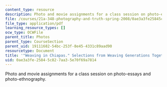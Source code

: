 ```yaml
---
content_type: resource
description: Photo and movie assignments for a class session on photo-essays and photo-ethnography.
file: /courses/21a-348-photography-and-truth-spring-2008/0ae3a3fe25845c827aa35e70f69a7814_MIT21A_348S08_chiapas.pdf
file_type: application/pdf
learning_resource_types: []
ocw_type: OCWFile
parent_title: Photos
parent_type: CourseSection
parent_uid: 19111682-54bc-253f-8e45-4331c89aad90
resourcetype: Document
title: '"Weaving in Chiapas." Selections from Weaving Generations Together.'
uid: 0ae3a3fe-2584-5c82-7aa3-5e70f69a7814
---
```

Photo and movie assignments for a class session on photo-essays and photo-ethnography.

